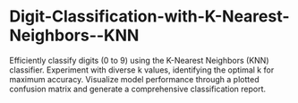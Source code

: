 # Digit-Classification-with-K-Nearest-Neighbors--KNN
Efficiently classify digits (0 to 9) using the K-Nearest Neighbors (KNN) classifier. Experiment with diverse k values, identifying the optimal k for maximum accuracy. Visualize model performance through a plotted confusion matrix and generate a comprehensive classification report.
